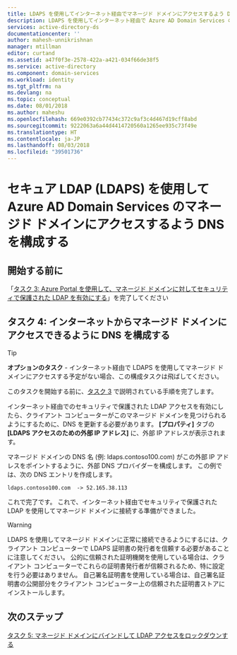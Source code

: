 ```yaml
---
title: LDAPS を使用してインターネット経由でマネージド ドメインにアクセスするよう DNS を構成する |Microsoft Docs
description: LDAPS を使用してインターネット経由で Azure AD Domain Services のマネージド ドメインにアクセスするよう DNS を構成します
services: active-directory-ds
documentationcenter: ''
author: mahesh-unnikrishnan
manager: mtillman
editor: curtand
ms.assetid: a47f0f3e-2578-422a-a421-034f66de38f5
ms.service: active-directory
ms.component: domain-services
ms.workload: identity
ms.tgt_pltfrm: na
ms.devlang: na
ms.topic: conceptual
ms.date: 08/01/2018
ms.author: maheshu
ms.openlocfilehash: 669e0392cb77434c372c9af3c4d467d19cff8abd
ms.sourcegitcommit: 9222063a6a44d4414720560a1265ee935c73f49e
ms.translationtype: HT
ms.contentlocale: ja-JP
ms.lasthandoff: 08/03/2018
ms.locfileid: "39501736"
---
```

# <a name="configure-dns-to-access-an-azure-ad-domain-services-managed-domain-using-secure-ldap-ldaps"></a>セキュア LDAP (LDAPS) を使用して Azure AD Domain Services のマネージド ドメインにアクセスするよう DNS を構成する

## <a name="before-you-begin"></a>開始する前に
「[タスク 3: Azure Portal を使用して、マネージド ドメインに対してセキュリティで保護された LDAP を有効にする](active-directory-ds-admin-guide-configure-secure-ldap-enable-ldaps.md)」を完了してください

## <a name="task-4-configure-dns-to-access-the-managed-domain-from-the-internet"></a>タスク 4: インターネットからマネージド ドメインにアクセスできるように DNS を構成する
> [!TIP]
> 
  **オプションのタスク** - インターネット経由で LDAPS を使用してマネージド ドメインにアクセスする予定がない場合、この構成タスクは飛ばしてください。
>
>

このタスクを開始する前に、[タスク 3](active-directory-ds-admin-guide-configure-secure-ldap-enable-ldaps.md) で説明されている手順を完了します。

インターネット経由でのセキュリティで保護された LDAP アクセスを有効にしたら、クライアント コンピューターがこのマネージド ドメインを見つけられるようにするために、DNS を更新する必要があります。 **[プロパティ]** タブの **[LDAPS アクセスのための外部 IP アドレス]** に、外部 IP アドレスが表示されます。

マネージド ドメインの DNS 名 (例: ldaps.contoso100.com) がこの外部 IP アドレスをポイントするように、外部 DNS プロバイダーを構成します。 この例では、次の DNS エントリを作成します。

    ldaps.contoso100.com  -> 52.165.38.113

これで完了です。 これで、インターネット経由でセキュリティで保護された LDAP を使用してマネージド ドメインに接続する準備ができました。

> [!WARNING]
> LDAPS を使用してマネージド ドメインに正常に接続できるようにするには、クライアント コンピューターで LDAPS 証明書の発行者を信頼する必要があることに注意してください。 公的に信頼された証明機関を使用している場合は、クライアント コンピューターでこれらの証明書発行者が信頼されるため、特に設定を行う必要はありません。 自己署名証明書を使用している場合は、自己署名証明書の公開部分をクライアント コンピューター上の信頼された証明書ストアにインストールします。
>
>

## <a name="next-step"></a>次のステップ
[タスク 5: マネージド ドメインにバインドして LDAP アクセスをロックダウンする](active-directory-ds-ldaps-bind-lockdown.md)
